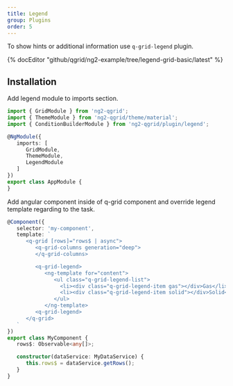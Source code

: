 ```yaml
---
title: Legend
group: Plugins
order: 5
---
```


To show hints or additional information use `q-grid-legend` plugin.

{% docEditor "github/qgrid/ng2-example/tree/legend-grid-basic/latest" %}

## Installation

Add legend module to imports section.

```typescript
import { GridModule } from 'ng2-qgrid';
import { ThemeModule } from 'ng2-qgrid/theme/material';
import { ConditionBuilderModule } from 'ng2-qgrid/plugin/legend';

@NgModule({
   imports: [
      GridModule,
      ThemeModule,
      LegendModule
   ]
})
export class AppModule {
}
```

Add angular component inside of q-grid component and override legend template regarding to the task.

```typescript
@Component({
   selector: 'my-component',
   template: `
      <q-grid [rows]="rows$ | async">
         <q-grid-columns generation="deep">
         </q-grid-columns>

         <q-grid-legend>
            <ng-template for="content">
               <ul class="q-grid-legend-list">
                 <li><div class="q-grid-legend-item gas"></div>Gas</li>
                 <li><div class="q-grid-legend-item solid"></div>Solid</li>
               </ul>
            </ng-template>
         <q-grid-legend>
      </q-grid>
   `
})
export class MyComponent {
   rows$: Observable<any[]>;

   constructor(dataService: MyDataService) {
      this.rows$ = dataService.getRows();
   }
}
```